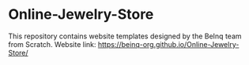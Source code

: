 # Online-Jewelry-Store
This repository contains website templates designed by the BeInq team from Scratch.
Website link: https://beinq-org.github.io/Online-Jewelry-Store/
